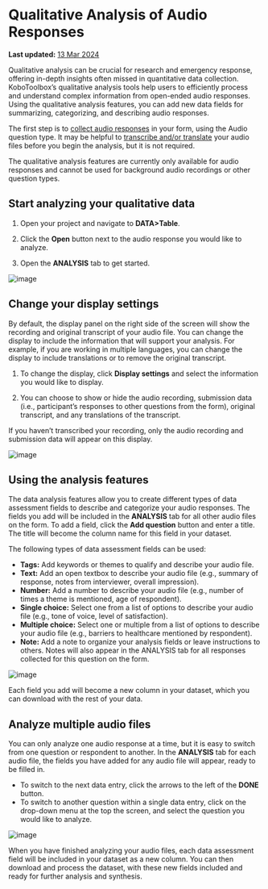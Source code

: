 # Qualitative Analysis of Audio Responses
**Last updated:** <a href="https://github.com/kobotoolbox/docs/blob/57b5c78049999c091ba10e59ec8be1956caedd50/source/qualitative_analysis.md" class="reference">13 Mar 2024</a>

Qualitative analysis can be crucial for research and emergency response, offering in-depth insights often missed in quantitative data collection. KoboToolbox’s qualitative analysis tools help users to efficiently process and understand complex information from open-ended audio responses. Using the qualitative analysis features, you can add new data fields for summarizing, categorizing, and describing audio responses.

The first step is to [collect audio responses](photo_audio_video_file.md) in your form, using the Audio question type. It may be helpful to [transcribe and/or translate](transcription-translation.md) your audio files before you begin the analysis, but it is not required.

<p class="note">The qualitative analysis features are currently only available for audio responses and cannot be used for background audio recordings or other question types.</p>

## Start analyzing your qualitative data

1. Open your project and navigate to **DATA>Table**.

2. Click the **Open** button next to the audio response you would like to analyze.

3. Open the **ANALYSIS** tab to get started.

![image](/images/qualitative_analysis/Open-analysis.gif)

## Change your display settings

By default, the display panel on the right side of the screen will show the recording and original transcript of your audio file. You can change the display to include the information that will support your analysis. For example, if you are working in multiple languages, you can change the display to include translations or to remove the original transcript.

1. To change the display, click **Display settings** and select the information you would like to display.

2. You can choose to show or hide the audio recording, submission data (i.e., participant’s responses to other questions from the form), original transcript, and any translations of the transcript.

<p class="note">If you haven’t transcribed your recording, only the audio recording and submission data will appear on this display.</p>

![image](/images/qualitative_analysis/Display-settings.gif)

## Using the analysis features

The data analysis features allow you to create different types of data assessment fields to describe and categorize your audio responses. The fields you add will be included in the **ANALYSIS** tab for all other audio files on the form. To add a field, click the **Add question** button and enter a title. The title will become the column name for this field in your dataset. 

The following types of data assessment fields can be used:

- **Tags:** Add keywords or themes to qualify and describe your audio file.
- **Text:** Add an open textbox to describe your audio file (e.g., summary of response, notes from interviewer, overall impression).
- **Number:** Add a number to describe your audio file (e.g., number of times a theme is mentioned, age of respondent).
- **Single choice:** Select one from a list of options to describe your audio file (e.g., tone of voice, level of satisfaction).
- **Multiple choice:** Select one or multiple from a list of options to describe your audio file (e.g., barriers to healthcare mentioned by respondent).
- **Note:** Add a note to organize your analysis fields or leave instructions to others. Notes will also appear in the ANALYSIS tab for all responses collected for this question on the form.

![image](/images/qualitative_analysis/Analyze.gif)

Each field you add will become a new column in your dataset, which you can download with the rest of your data.

## Analyze multiple audio files

You can only analyze one audio response at a time, but it is easy to switch from one question or respondent to another. In the **ANALYSIS** tab for each audio file, the fields you have added for any audio file will appear, ready to be filled in. 

- To switch to the next data entry, click the arrows to the left of the **DONE** button.
- To switch to another question within a single data entry, click on the drop-down menu at the top the screen, and select the question you would like to analyze.

![image](/images/qualitative_analysis/Change-response.gif)
  
When you have finished analyzing your audio files, each data assessment field will be included in your dataset as a new column. You can then download and process the dataset, with these new fields included and ready for further analysis and synthesis.
